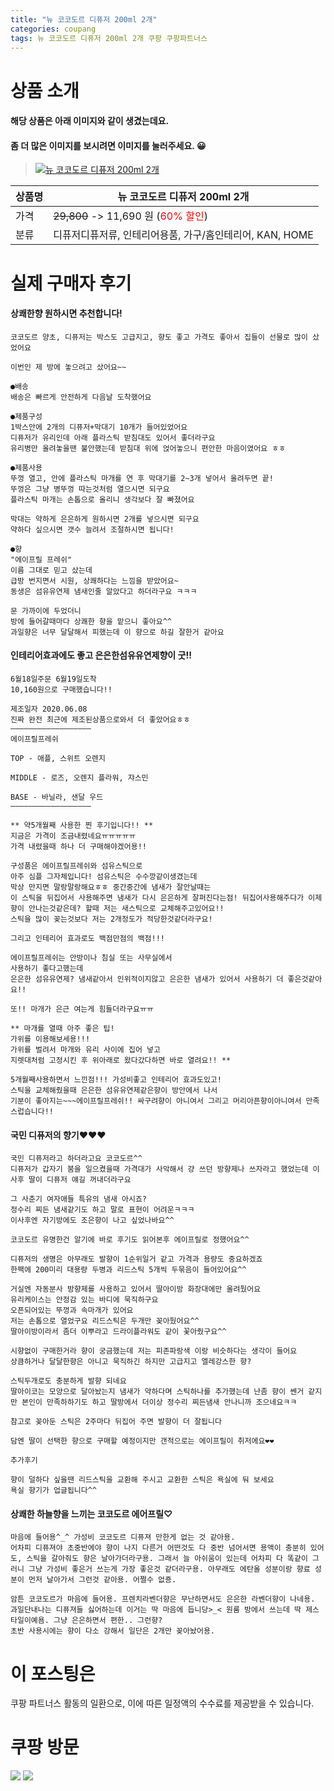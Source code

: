 ```yaml
---
title: "뉴 코코도르 디퓨저 200ml 2개"
categories: coupang
tags: 뉴 코코도르 디퓨저 200ml 2개 쿠팡 쿠팡파트너스
---
```

# 상품 소개
#### 해당 상품은 아래 이미지와 같이 생겼는데요. 
#### 좀 더 많은 이미지를 보시려면 이미지를 눌러주세요. 😀
> [![뉴 코코도르 디퓨저 200ml 2개](https://static.coupangcdn.com/image/affiliate/banner/9a5f80d94514d7fc3432825e36a1ac4f@2x.jpg)](https://coupa.ng/bO1is8)

상품명 | 뉴 코코도르 디퓨저 200ml 2개
-------|-------
가격 | ~~29,800~~ -> 11,690 원 (<span style="color:red">60% 할인</span>)
분류 | 디퓨저디퓨저류, 인테리어용품, 가구/홈인테리어, KAN, HOME

# 실제 구매자 후기

####    상쾌한향 원하시면 추천합니다!
    코코도르 양초, 디퓨저는 박스도 고급지고, 향도 좋고 가격도 좋아서 집들이 선물로 많이 샀었어요
    
    이번인 제 방에 놓으려고 샀어요~~
    
    ●배송
    배송은 빠르게 안전하게 다음날 도착했어요
    
    ●제품구성
    1박스안에 2개의 디퓨저+막대기 10개가 들어있었어요
    디퓨저가 유리인데 아래 플라스틱 받침대도 있어서 좋더라구요
    유리병만 올려놓을땐 불안했는데 받침대 위에 얹어놓으니 편안한 마음이였어요 ㅎㅎ
    
    ●제품사용
    뚜껑 열고, 안에 플라스틱 마개를 연 후 막대기를 2~3개 넣어서 올려두면 끝!
    뚜껑은 그냥 병뚜껑 따는것처럼 열으시면 되구요
    플라스틱 마개는 손톱으로 올리니 생각보다 잘 빠졌어요
    
    막대는 약하게 은은하게 원하시면 2개를 넣으시면 되구요
    약하다 싶으시면 갯수 늘려서 조절하시면 됩니다!
    
    ●향
    "에이프릴 프레쉬"
    이름 그대로 믿고 샀는데
    급방 번지면서 시원, 상쾌하다는 느낌을 받았어요~
    동생은 섬유유연제 냄새인줄 알았다고 하더라구요 ㅋㅋㅋ
    
    문 가까이에 두었더니
    방에 들어갈때마다 상쾌한 향을 맡으니 좋아요^^
    과일향은 너무 달달해서 피했는데 이 향으로 하길 잘한거 같아요

####    인테리어효과에도 좋고 은은한섬유유연제향이 굿!!
    6월18일주문 6월19일도착
    10,160원으로 구매했습니다!!
    
    제조일자 2020.06.08 
    진짜 완전 최근에 제조된상품으로와서 더 좋았어요ㅎㅎ
    ——————————————————
    에이프릴프레쉬
    
    ​TOP - 애플, 스위트 오렌지
    
    MIDDLE - 로즈, 오렌지 플라워, 쟈스민
    
    BASE - 바닐라, 샌달 우드 
    ——————————————————
    
    ** 약5개월째 사용한 찐 후기입니다!! **
    지금은 가격이 조금내렸네요ㅠㅠㅠㅠㅠ
    가격 내렸을때 하나 더 구매해야겠어용!!
    
    구성품은 에이프릴프레쉬와 섬유스틱으로
    아주 심플 그자체입니다! 섬유스틱은 수수깡같이생겼는데
    막상 만지면 말랑말랑해요ㅎㅎ 중간중간에 냄새가 잘안날때는
    이 스틱을 뒤집어서 사용해주면 냄새가 다시 은은하게 잘퍼진다는점! 뒤집어사용해주다가 이제 향이 안나는것같은데? 할때 저는 새스틱으로 교체해주고있어요!!
    스틱을 많이 꽂는것보다 저는 2개정도가 적당한것같더라구요!
    
    그리고 인테리어 효과로도 백점만점의 백점!!!
    
    에이프릴프레쉬는 안방이나 침실 또는 사무실에서 
    사용하기 좋다고했는데
    은은한 섬유유연제? 냄새같아서 인위적이지않고 은은한 냄새가 있어서 사용하기 더 좋은것같아요!!
    
    또!! 마개가 은근 여는게 힘들더라구요ㅠㅠ
    
    ** 마개를 열때 아주 좋은 팁!
    가위를 이용해보세용!!!
    가위를 벌려서 마개와 유리 사이에 집어 넣고
    지렛대처럼 고정시킨 후 위아래로 왔다갔다하면 바로 열려요!! **
    
    5개월째사용하면서 느낀점!!! 가성비좋고 인테리어 효과도있고!
    스틱을 교체해줬을때 은은한 섬유유연제같은향이 방안에서 나서
    기분이 좋아지는~~~에이프릴프레쉬!! 싸구려향이 아니여서 그리고 머리아픈향이아니여서 만족스럽습니다!!

####    국민 디퓨저의 향기❤❤❤
    국민 디퓨저라고 하더라고요 코코도르^^
    디퓨저가 갑자기 붐을 일으켰을때 가격대가 사악해서 걍 쓰던 방향제나 쓰자라고 했었는데 이사후 딸이 디퓨저 얘길 꺼내더라구요
    
    그 사춘기 여자애들 특유의 냄새 아시죠?
    정수리 찌든 냄새같기도 하고 말로 표현이 어려운ㅋㅋㅋ
    이사후엔 자기방에도 조은향이 나고 싶었나바요^^
    
    코코도르 유명한건 알기에 바로 후기도 읽어본후 에이프릴로 정했어요^^
    
    디퓨저의 생명은 아무래도 발향이 1순위일거 같고 가격과 용량도 중요하겠죠
    한팩에 200미리 대용량 두병과 리드스틱 5개씩 두묶음이 들어있어요^^
    
    거실엔 자동분사 방향제를 사용하고 있어서 딸아이방 화장대에만 올려뒀어요
    유리케이스는 안정감 있는 바디에 묵직하구요
    오픈되어있는 뚜껑과 속마개가 있어요
    저는 손톱으로 열었구요 리드스틱은 두개만 꽂아뒀어요^^
    딸아이방이라서 좀더 이뿌라고 드라이플라워도 같이 꽃아줬구요^^
    
    시향없이 구매한거라 향이 궁금했는데 저는 피존파랑색 이랑 비슷하다는 생각이 들어요
    상큼하거나 달달한향은 아니고 묵직하긴 하지만 고급지고 엘레강스한 향?
    
    스틱두개로도 충분하게 발향 되네요
    딸아이코는 모양으로 달아놨는지 냄새가 약하다며 스틱하나를 추가했는데 난좀 향이 쎈거 같지만 본인이 만족하하기도 하고 딸방에서 더이상 정수리 찌든냄새 안나니까 조으네요ㅋㅋ
    
    참고로 꽂아둔 스틱은 2주마다 뒤집어 주면 발향이 더 잘됩니다
    
    담엔 딸이 선택한 향으로 구매할 예정이지만 갠적으로는 에이프릴이 취저에요❤❤
    
    추가후기
    
    향이 덜하다 싶을땐 리드스틱을 교환해 주시고 교환한 스틱은 욕실에 둬 보세요
    욕실 향기가 업글됩니다^^

####    상쾌한 하늘향을 느끼는 코코도르 에어프릴♡
    마음에 들어용^_^ 가성비 코코도르 디퓨져 만한게 없는 것 같아용.
    어차피 디퓨져야 초중반에야 향이 나지 다른거 어떤것도 다 중반 넘어서면 용액이 충분히 있어도, 스틱을 갈아줘도 향은 날아가더라구용. 그래서 늘 아쉬움이 있는데 어차피 다 똑같이 그러니 그냥 가성비 좋은거 쓰는게 가장 좋은것 같더라구용. 아무래도 에탄올 성분이랑 향료 성분이 먼저 날아가서 그런것 같아용. 어쩔수 없죵.
    
    암튼 코코도르가 마음에 들어용. 프렌치라벤더향은 무난하면서도 은은한 라벤더향이 나네용. 과일단내나는 디퓨져들 싫어하는데 이거는 딱 마음에 듭니당>_< 원룸 방에서 쓰는데 딱 제스타일이예욤. 그냥 은은하면서 편한.. 그런향?
    초반 사용시에는 향이 다소 강해서 일단은 2개만 꽂아놨어용.

# 이 포스팅은
쿠팡 파트너스 활동의 일환으로, 이에 따른 일정액의 수수료를 제공받을 수 있습니다.

# 쿠팡 방문
[![](https://ads-partners.coupang.com/banners/404218?subId=&traceId=V0-301-bae0f72e5e59e45f-I404218&w=728&h=90)](https://coupa.ng/bOXH5d)
[![](https://ads-partners.coupang.com/banners/404240?subId=&traceId=V0-301-371ae01f4226dec2-I404240&w=728&h=90)](https://coupa.ng/bOXIeg)

